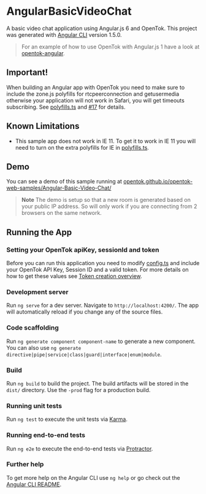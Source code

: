 # AngularBasicVideoChat

A basic video chat application using Angular.js 6 and OpenTok. This project was generated with [Angular CLI](https://github.com/angular/angular-cli) version 1.5.0.

>For an example of how to use OpenTok with Angular.js 1 have a look at [opentok-angular](http://github.com/aullman/opentok-angular).

## Important!

When building an Angular app with OpenTok you need to make sure to include the zone.js polyfills for rtcpeerconnection and getusermedia otherwise your application will not work in Safari, you will get timeouts subscribing. See [polyfills.ts](src/polyfills.ts) and [#17](/opentok/opentok-web-samples/issues/17) for details.

## Known Limitations

* This sample app does not work in IE 11. To get it to work in IE 11 you will need to turn on the extra polyfills for IE in [polyfills.ts](src/polyfills.ts).

## Demo

You can see a demo of this sample running at [opentok.github.io/opentok-web-samples/Angular-Basic-Video-Chat/](https://opentok.github.io/opentok-web-samples/Angular-Basic-Video-Chat/)

> **Note** The demo is setup so that a new room is generated based on your public IP address. So will only work if you are connecting from 2 browsers on the same network.

## Running the App

### Setting your OpenTok apiKey, sessionId and token

Before you can run this application you need to modify [config.ts](src/config.ts) and include your OpenTok API Key, Session ID and a valid token. For more details on how to get these values see [Token creation
overview](https://tokbox.com/opentok/tutorials/create-token/).

### Development server

Run `ng serve` for a dev server. Navigate to `http://localhost:4200/`. The app will automatically reload if you change any of the source files.

### Code scaffolding

Run `ng generate component component-name` to generate a new component. You can also use `ng generate directive|pipe|service|class|guard|interface|enum|module`.

### Build

Run `ng build` to build the project. The build artifacts will be stored in the `dist/` directory. Use the `-prod` flag for a production build.

### Running unit tests

Run `ng test` to execute the unit tests via [Karma](https://karma-runner.github.io).

### Running end-to-end tests

Run `ng e2e` to execute the end-to-end tests via [Protractor](http://www.protractortest.org/).

### Further help

To get more help on the Angular CLI use `ng help` or go check out the [Angular CLI README](https://github.com/angular/angular-cli/blob/master/README.md).
